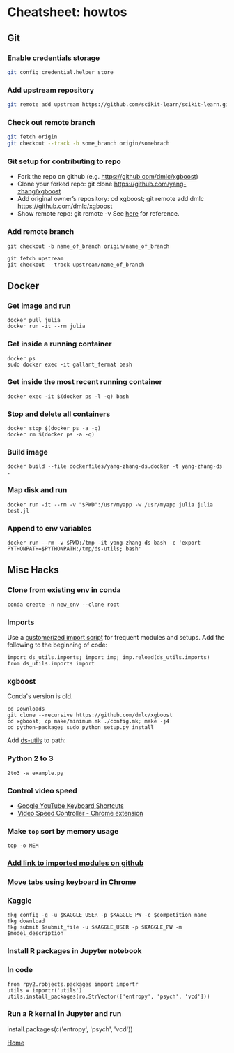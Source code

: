 # Cheatsheet: howtos

## Git

### Enable credentials storage 
```sh
git config credential.helper store
```

### Add upstream repository
```sh
git remote add upstream https://github.com/scikit-learn/scikit-learn.git
```

### Check out remote branch
```sh
git fetch origin
git checkout --track -b some_branch origin/somebrach
```

### Git setup for contributing to repo
- Fork the repo on github (e.g. https://github.com/dmlc/xgboost)
- Clone your forked repo: git clone https://github.com/yang-zhang/xgboost
- Add original owner’s repository: cd xgboost; git remote add dmlc https://github.com/dmlc/xgboost
- Show remote repo: git remote -v
See [here](http://kbroman.org/github_tutorial/pages/fork.html) for reference.

### Add remote branch
```
git checkout -b name_of_branch origin/name_of_branch

git fetch upstream
git checkout --track upstream/name_of_branch
```

## Docker
### Get image and run
```
docker pull julia
docker run -it --rm julia
```

### Get inside a running container
```
docker ps
sudo docker exec -it gallant_fermat bash
```

### Get inside the most recent running container
```
docker exec -it $(docker ps -l -q) bash
```

### Stop and delete all containers
```
docker stop $(docker ps -a -q)
docker rm $(docker ps -a -q)
```

### Build image
```
docker build --file dockerfiles/yang-zhang-ds.docker -t yang-zhang-ds .
```

### Map disk and run
```
docker run -it --rm -v "$PWD":/usr/myapp -w /usr/myapp julia julia test.jl
```

### Append to env variables
```
docker run --rm -v $PWD:/tmp -it yang-zhang-ds bash -c 'export PYTHONPATH=$PYTHONPATH:/tmp/ds-utils; bash' 
```



## Misc Hacks

### Clone from existing env in conda
```
conda create -n new_env --clone root
```

### Imports
Use a [customerized import script](https://github.com/yang-zhang/ds-utils/blob/master/ds_utils/imports.py) for frequent modules and setups. Add the following to the beginning of code:
```
import ds_utils.imports; import imp; imp.reload(ds_utils.imports)
from ds_utils.imports import
```

### xgboost
Conda's version is old.
```
cd Downloads
git clone --recursive https://github.com/dmlc/xgboost
cd xgboost; cp make/minimum.mk ./config.mk; make -j4
cd python-package; sudo python setup.py install
```

Add [ds-utils](https://github.com/yang-zhang/ds-utils) to path:


### Python 2 to 3
```
2to3 -w example.py
```

### Control video speed
- [Google YouTube Keyboard Shortcuts](https://sites.google.com/a/umich.edu/going-google/accessibility/google-keyboard-shortcuts---youtube)
- [Video Speed Controller - Chrome extension](https://chrome.google.com/webstore/detail/video-speed-controller/nffaoalbilbmmfgbnbgppjihopabppdk)

### Make `top` sort by memory usage
```
top -o MEM
```

### [Add link to imported modules on github](http://fiatjaf.alhur.es/module-linker/#/python)
### [Move tabs using keyboard in Chrome](https://chrome.google.com/webstore/detail/moigagbiaanpboaflikhdhgdfiifdodd)

### Kaggle
```
!kg config -g -u $KAGGLE_USER -p $KAGGLE_PW -c $competition_name
!kg download
!kg submit $submit_file -u $KAGGLE_USER -p $KAGGLE_PW -m $model_description
```

### Install R packages in Jupyter notebook 

### In code
```
from rpy2.robjects.packages import importr
utils = importr('utils')
utils.install_packages(ro.StrVector(['entropy', 'psych', 'vcd']))
```

### Run a R kernal in Jupyter and run
install.packages(c('entropy', 'psych', 'vcd'))

[Home](https://yang-zhang.github.io/)
